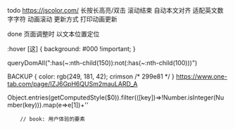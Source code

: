 todo
https://jscolor.com/
长按长高亮/双击
滚动结束 自动本文对齐
适配英文数字字符
动画滚动
更新方式 打印动画更新


done
页面调整时 以文本位置定位



:hover [这] {
    background: #000 !important;
}

queryDomAll(":has(~:nth-child(150)):not(:has(~:nth-child(100)))")


BACKUP {
    color: rgb(249, 181, 42);
    crimson
    /* 299e81 */
}
https://www.one-tab.com/page/IZJ6GpH6QUSm2mauLARD_A



Object.entries(getComputedStyle($0)).filter(([key])=>!Number.isInteger(Number(key))).map(e=>e[1])+''



        // book: 用户体验的要素